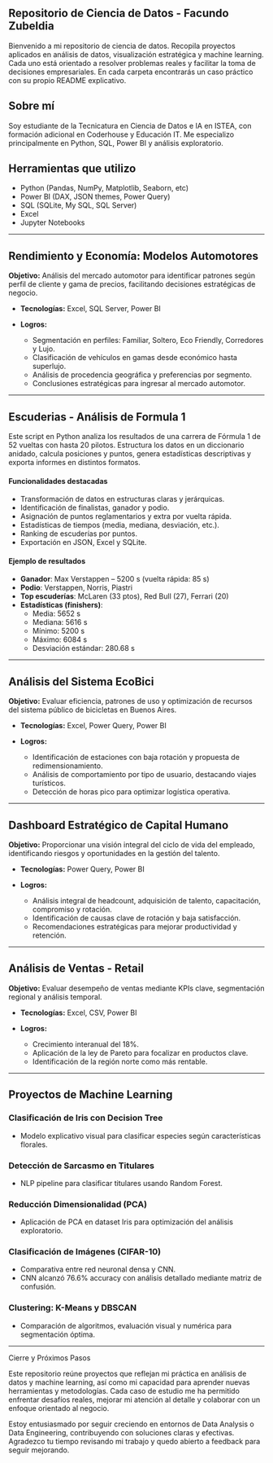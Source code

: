 ## Repositorio de Ciencia de Datos - Facundo Zubeldia

Bienvenido a mi repositorio de ciencia de datos. Recopila proyectos aplicados en análisis de datos, visualización estratégica y machine learning. Cada uno está orientado a resolver problemas reales y facilitar la toma de decisiones empresariales. En cada carpeta encontrarás un caso práctico con su propio README explicativo.

## Sobre mí
Soy estudiante de la Tecnicatura en Ciencia de Datos e IA en ISTEA, con formación adicional en Coderhouse y Educación IT. Me especializo principalmente en Python, SQL, Power BI y análisis exploratorio.

## Herramientas que utilizo
- Python (Pandas, NumPy, Matplotlib, Seaborn, etc)
- Power BI (DAX, JSON themes, Power Query)
- SQL (SQLite, My SQL, SQL Server)
- Excel
- Jupyter Notebooks

---

## **Rendimiento y Economía: Modelos Automotores**

**Objetivo:** Análisis del mercado automotor para identificar patrones según perfil de cliente y gama de precios, facilitando decisiones estratégicas de negocio.

* **Tecnologías:** Excel, SQL Server, Power BI
* **Logros:**

  * Segmentación en perfiles: Familiar, Soltero, Eco Friendly, Corredores y Lujo.
  * Clasificación de vehículos en gamas desde económico hasta superlujo.
  * Análisis de procedencia geográfica y preferencias por segmento.
  * Conclusiones estratégicas para ingresar al mercado automotor.

---

## Escuderias - Análisis de Formula 1

Este script en Python analiza los resultados de una carrera de Fórmula 1 de 52 vueltas con hasta 20 pilotos. Estructura los datos en un diccionario anidado, calcula posiciones y puntos, genera estadísticas descriptivas y exporta informes en distintos formatos.

#### Funcionalidades destacadas

- Transformación de datos en estructuras claras y jerárquicas.
- Identificación de finalistas, ganador y podio.
- Asignación de puntos reglamentarios y extra por vuelta rápida.
- Estadísticas de tiempos (media, mediana, desviación, etc.).
- Ranking de escuderías por puntos.
- Exportación en JSON, Excel y SQLite.

#### Ejemplo de resultados

- **Ganador**: Max Verstappen – 5200 s (vuelta rápida: 85 s)  
- **Podio**: Verstappen, Norris, Piastri  
- **Top escuderías**: McLaren (33 ptos), Red Bull (27), Ferrari (20)  
- **Estadísticas (finishers)**:  
  - Media: 5652 s  
  - Mediana: 5616 s  
  - Mínimo: 5200 s  
  - Máximo: 6084 s  
  - Desviación estándar: 280.68 s

---

## **Análisis del Sistema EcoBici**

**Objetivo:** Evaluar eficiencia, patrones de uso y optimización de recursos del sistema público de bicicletas en Buenos Aires.

* **Tecnologías:** Excel, Power Query, Power BI
* **Logros:**

  * Identificación de estaciones con baja rotación y propuesta de redimensionamiento.
  * Análisis de comportamiento por tipo de usuario, destacando viajes turísticos.
  * Detección de horas pico para optimizar logística operativa.

---

## **Dashboard Estratégico de Capital Humano**

**Objetivo:** Proporcionar una visión integral del ciclo de vida del empleado, identificando riesgos y oportunidades en la gestión del talento.

* **Tecnologías:** Power Query, Power BI
* **Logros:**

  * Análisis integral de headcount, adquisición de talento, capacitación, compromiso y rotación.
  * Identificación de causas clave de rotación y baja satisfacción.
  * Recomendaciones estratégicas para mejorar productividad y retención.

---

## **Análisis de Ventas - Retail**

**Objetivo:** Evaluar desempeño de ventas mediante KPIs clave, segmentación regional y análisis temporal.

* **Tecnologías:** Excel, CSV, Power BI
* **Logros:**

  * Crecimiento interanual del 18%.
  * Aplicación de la ley de Pareto para focalizar en productos clave.
  * Identificación de la región norte como más rentable.

---  

## **Proyectos de Machine Learning**

### **Clasificación de Iris con Decision Tree**

* Modelo explicativo visual para clasificar especies según características florales.

### **Detección de Sarcasmo en Titulares**

* NLP pipeline para clasificar titulares usando Random Forest.

### **Reducción Dimensionalidad (PCA)**

* Aplicación de PCA en dataset Iris para optimización del análisis exploratorio.

### **Clasificación de Imágenes (CIFAR-10)**

* Comparativa entre red neuronal densa y CNN.
* CNN alcanzó 76.6% accuracy con análisis detallado mediante matriz de confusión.

### **Clustering: K-Means y DBSCAN**

* Comparación de algoritmos, evaluación visual y numérica para segmentación óptima.

---

Cierre y Próximos Pasos

Este repositorio reúne proyectos que reflejan mi práctica en análisis de datos y machine learning, así como mi capacidad para aprender nuevas herramientas y metodologías. Cada caso de estudio me ha permitido enfrentar desafíos reales, mejorar mi atención al detalle y colaborar con un enfoque orientado al negocio.

Estoy entusiasmado por seguir creciendo en entornos de Data Analysis o Data Engineering, contribuyendo con soluciones claras y efectivas. Agradezco tu tiempo revisando mi trabajo y quedo abierto a feedback para seguir mejorando.